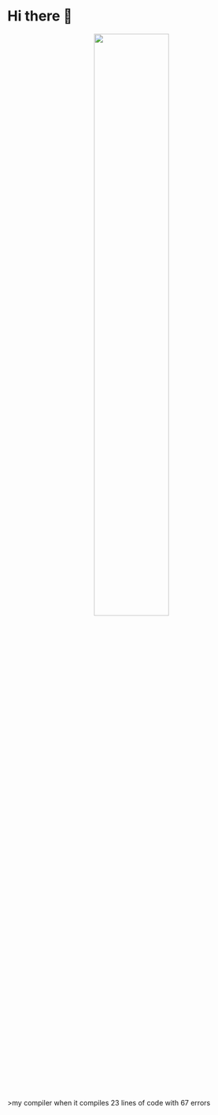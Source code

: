 # Hi there 👋
<p align="center">
<img src="media/jesus.gif" width="55%" length="55%"/>
</p>
>my compiler when it compiles 23 lines of code with 67 errors


<!--
**alfa934/alfa934** is a ✨ _special_ ✨ repository because its `README.md` (this file) appears on your GitHub profile.

Here are some ideas to get you started:

- 🔭 I’m currently working on ...
- 🌱 I’m currently learning ...
- 👯 I’m looking to collaborate on ...
- 🤔 I’m looking for help with ...
- 💬 Ask me about ...
- 📫 How to reach me: ...
- 😄 Pronouns: ...
- ⚡ Fun fact: ...
-->
